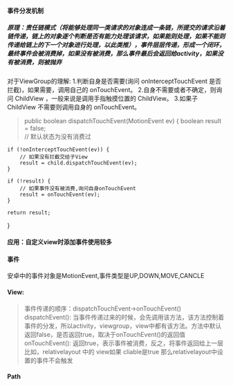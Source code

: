 #### 事件分发机制
##### 原理：责任链模式（将能够处理同一类请求的对象连成一条链，所提交的请求沿着链传递，链上的对象逐个判断是否有能力处理该请求，如果能则处理，如果不能则传递给链上的下一个对象进行处理，以此类推），事件层层传递，形成一个闭环，最终事件会被消费掉，如果没有被消费，那么事件最后会返回给activity，如果没有被消费，则被抛弃

对于ViewGroup的理解:
1.判断自身是否需要(询问 onInterceptTouchEvent 是否拦截)，如果需要，调用自己的 onTouchEvent。
2.自身不需要或者不确定，则询问 ChildView ，一般来说是调用手指触摸位置的 ChildView。
3.如果子 ChildView 不需要则调用自身的 onTouchEvent。

>public boolean dispatchTouchEvent(MotionEvent ev) {
    boolean result = false;            
     // 默认状态为没有消费过

    if (!onInterceptTouchEvent(ev)) {   
        // 如果没有拦截交给子View
        result = child.dispatchTouchEvent(ev);
    }

    if (!result) {                      
        // 如果事件没有被消费,询问自身onTouchEvent
        result = onTouchEvent(ev);
    }

    return result;
}


#### 应用：自定义view时添加事件使用较多
#### 事件
安卓中的事件对象是MotionEvent,事件类型是UP,DOWN,MOVE,CANCLE


#### View:
>事件传递的顺序：dispatchTouchEvent->onTouchEvent()
dispatchEvent(): 当事件传递过来的时候，会先调用该方法，该方法控制着事件的分发，所以activity，viewgroup，view中都有该方法。方法中默认返回false，是否返回true，取决于onTouchEvent()的返回值
onTouchEvent(): 返回true，表示事件被消费，反之，将事件返回给上一层
比如，relativelayout 中的 view如果 cliable是true 那么relativelayout中设置的事件不会触发

#### Path
